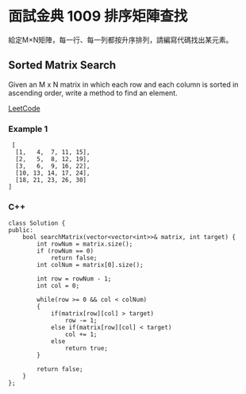 # 面試金典 1009 排序矩陣查找
 
給定M×N矩陣，每一行、每一列都按升序排列，請編寫代碼找出某元素。

## Sorted Matrix Search

Given an M x N matrix in which each row and each column is sorted in ascending order, write a method to find an element.

[LeetCode](https://leetcode-cn.com/problems/sorted-matrix-search-lcci/)

### Example 1
```
 [
  [1,   4,  7, 11, 15],
  [2,   5,  8, 12, 19],
  [3,   6,  9, 16, 22],
  [10, 13, 14, 17, 24],
  [18, 21, 23, 26, 30]
]

```

### C++ 

```
class Solution {
public:
    bool searchMatrix(vector<vector<int>>& matrix, int target) {
        int rowNum = matrix.size();
        if (rowNum == 0)
            return false;
        int colNum = matrix[0].size();

        int row = rowNum - 1;
        int col = 0;

        while(row >= 0 && col < colNum)
        {
            if(matrix[row][col] > target)
                row -= 1;
            else if(matrix[row][col] < target)
                col += 1;
            else
                return true;
        }

        return false;
    }
};
```
